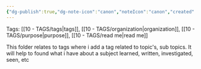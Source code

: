 ```yaml
---
{"dg-publish":true,"dg-note-icon":"canon","noteIcon":"canon","created":"2025-10-13T20:17:13.940+01:00","updated":"2025-10-21T15:12:08.134+01:00","permalink":"/10-tags/0-read-me-tags/","dgPassFrontmatter":true}
---
```


Tags: [[10 - TAGS/tags\|tags]], [[10 - TAGS/organization\|organization]], [[10 - TAGS/purpose\|purpose]], [[10 - TAGS/read me\|read me]]

This folder relates to tags where i add a tag related to topic's, sub topics.
It will help to found what i have about a subject learned, written, investigated, seen, etc